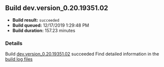## Build dev.version_0.20.19351.02
- **Build result:** `succeeded`
- **Build queued:** 12/17/2019 1:29:48 PM
- **Build duration:** 157.23 minutes
### Details
Build [dev.version_0.20.19351.02](https://winappstudio.visualstudio.com/web/build.aspx?pcguid=a4ef43be-68ce-4195-a619-079b4d9834c2&builduri=vstfs%3a%2f%2f%2fBuild%2fBuild%2f32369) succeeded
Find detailed information in the [build log files]()
